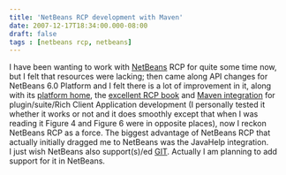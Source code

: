 ```yaml
---
title: 'NetBeans RCP development with Maven'
date: 2007-12-17T18:34:00.000-08:00
draft: false
tags : [netbeans rcp, netbeans]
---
```


I have been wanting to work with [NetBeans](http://www.netbeans.org/) RCP for quite some time now, but I felt that resources were lacking; then came along API changes for NetBeans 6.0 Platform and I felt there is a lot of improvement in it, along with its [platform home](http://platform.netbeans.org/), the [excellent RCP book](http://www.netbeans.org/books/rcp.html) and [Maven integration](http://www.netbeans.org/community/magazine/html/04/maven.html) for plugin/suite/Rich Client Application development (I personally tested it whether it works or not and it does smoothly except that when I was reading it Figure 4 and Figure 6 were in opposite places), now I reckon NetBeans RCP as a force. The biggest advantage of NetBeans RCP that actually initially dragged me to NetBeans was the JavaHelp integration.  
I just wish NetBeans also support(s)/ed [GIT](http://git.or.cz/). Actually I am planning to add support for it in NetBeans.